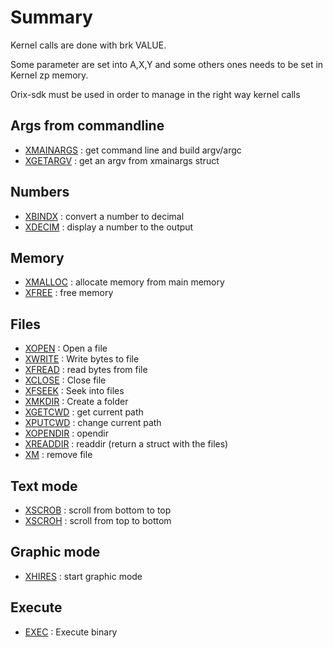 # Summary

Kernel calls are done with brk VALUE.

Some parameter are set into A,X,Y and some others ones needs to be set in Kernel zp memory.

Orix-sdk must be used in order to manage in the right way kernel calls

## Args from commandline

* [XMAINARGS](xmainargs) : get command line and build argv/argc
* [XGETARGV](xgetargv) : get an argv from xmainargs struct

## Numbers

* [XBINDX](xbindx) : convert a number to decimal
* [XDECIM](xdecim) : display a number to the output

## Memory

* [XMALLOC](xmalloc) : allocate memory from main memory
* [XFREE](xfree) : free memory

## Files

* [XOPEN](xopen) : Open a file
* [XWRITE](xwrite) : Write bytes to file
* [XFREAD](xfread) : read bytes from file
* [XCLOSE](xclose) : Close file
* [XFSEEK](xfseek) : Seek into files
* [XMKDIR](xmkdir) : Create a folder
* [XGETCWD](xgetcwd) : get current path
* [XPUTCWD](xputcwd) : change current path
* [XOPENDIR](xopendir) : opendir
* [XREADDIR](xreaddir) : readdir (return a struct with the files)
* [XM](xrm) : remove file

## Text mode

* [XSCROB](xscrob) : scroll from bottom to top
* [XSCROH](xscroh) : scroll from top to bottom

## Graphic mode

* [XHIRES](xhires) : start graphic mode

## Execute

* [EXEC](xexec) : Execute binary
